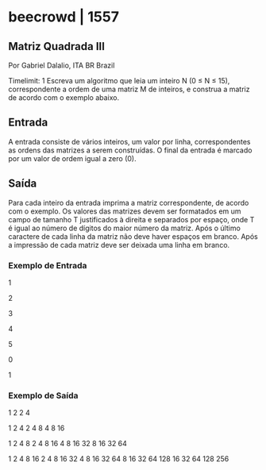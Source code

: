 # beecrowd | 1557
## Matriz Quadrada III
Por Gabriel Dalalio, ITA BR Brazil

Timelimit: 1
Escreva um algoritmo que leia um inteiro N (0 ≤ N ≤ 15), correspondente a ordem de uma matriz M de inteiros, e construa a matriz de acordo com o exemplo abaixo.

## Entrada
A entrada consiste de vários inteiros, um valor por linha, correspondentes as ordens das matrizes a serem construídas. O final da entrada é marcado por um valor de ordem igual a zero (0).

## Saída
Para cada inteiro da entrada imprima a matriz correspondente, de acordo com o exemplo. Os valores das matrizes devem ser formatados em um campo de tamanho T justificados à direita e separados por espaço, onde T é igual ao número de dígitos do maior número da matriz. Após o último caractere de cada linha da matriz não deve haver espaços em branco. Após a impressão de cada matriz deve ser deixada uma linha em branco.

### Exemplo de Entrada	
1

2

3

4

5

0

1

### Exemplo de Saída
1 2
2 4

 1  2  4
 2  4  8
 4  8 16

 1  2  4  8
 2  4  8 16
 4  8 16 32
 8 16 32 64

  1   2   4   8  16
  2   4   8  16  32
  4   8  16  32  64
  8  16  32  64 128
 16  32  64 128 256
